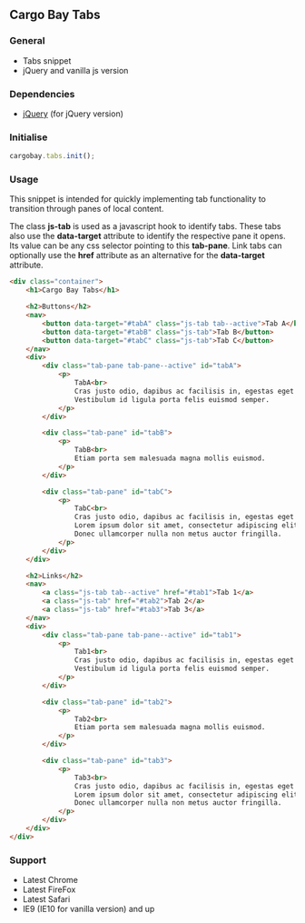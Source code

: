 ## Cargo Bay Tabs

### General
- Tabs snippet
- jQuery and vanilla js version

### Dependencies
- [jQuery](http://jquery.com/) (for jQuery version)

### Initialise
```javascript
cargobay.tabs.init();
```

### Usage

This snippet is intended for quickly implementing tab functionality to transition through panes of local content.

The class **js-tab** is used as a javascript hook to identify tabs. These tabs also use the **data-target** attribute to identify the respective pane it opens. Its value can be any css selector pointing to this **tab-pane**. Link tabs can optionally use the **href** attribute as an alternative for the **data-target** attribute.

```html
<div class="container">
	<h1>Cargo Bay Tabs</h1>

    <h2>Buttons</h2>
    <nav>
        <button data-target="#tabA" class="js-tab tab--active">Tab A</button>
        <button data-target="#tabB" class="js-tab">Tab B</button>
        <button data-target="#tabC" class="js-tab">Tab C</button>
    </nav>
    <div>
        <div class="tab-pane tab-pane--active" id="tabA">
            <p>
                TabA<br>
                Cras justo odio, dapibus ac facilisis in, egestas eget quam.
                Vestibulum id ligula porta felis euismod semper.
            </p>
        </div>

        <div class="tab-pane" id="tabB">
            <p>
                TabB<br>
                Etiam porta sem malesuada magna mollis euismod.
            </p>
        </div>

        <div class="tab-pane" id="tabC">
            <p>
                TabC<br>
                Cras justo odio, dapibus ac facilisis in, egestas eget quam. 
                Lorem ipsum dolor sit amet, consectetur adipiscing elit. 
                Donec ullamcorper nulla non metus auctor fringilla.
            </p>
        </div>
    </div>

    <h2>Links</h2>
    <nav>
        <a class="js-tab tab--active" href="#tab1">Tab 1</a>
        <a class="js-tab" href="#tab2">Tab 2</a>
        <a class="js-tab" href="#tab3">Tab 3</a>
    </nav>
    <div>
        <div class="tab-pane tab-pane--active" id="tab1">
            <p>
                Tab1<br>
                Cras justo odio, dapibus ac facilisis in, egestas eget quam.
                Vestibulum id ligula porta felis euismod semper.
            </p>
        </div>

        <div class="tab-pane" id="tab2">
            <p>
                Tab2<br>
                Etiam porta sem malesuada magna mollis euismod.
            </p>
        </div>

        <div class="tab-pane" id="tab3">
            <p>
                Tab3<br>
                Cras justo odio, dapibus ac facilisis in, egestas eget quam. 
                Lorem ipsum dolor sit amet, consectetur adipiscing elit. 
                Donec ullamcorper nulla non metus auctor fringilla.
            </p>
        </div>
    </div>
</div>
```

### Support
- Latest Chrome
- Latest FireFox
- Latest Safari
- IE9 (IE10 for vanilla version) and up
